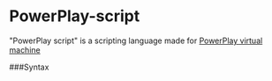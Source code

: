 # PowerPlay-script
"PowerPlay script" is a scripting language made for [PowerPlay virtual machine](https://github.com/PowerPlay-VM/PowerPlay)

###Syntax
```


```
